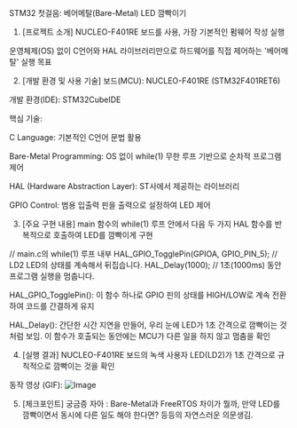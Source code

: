 STM32 첫걸음: 베어메탈(Bare-Metal) LED 깜빡이기
1. [프로젝트 소개]
NUCLEO-F401RE 보드를 사용, 가장 기본적인 펌웨어 작성 실행

운영체제(OS) 없이 C언어와 HAL 라이브러리만으로 하드웨어를 직접 제어하는 '베어메탈' 실행 목표

2. [개발 환경 및 사용 기술]
보드(MCU): NUCLEO-F401RE (STM32F401RET6)

개발 환경(IDE): STM32CubeIDE

핵심 기술:

C Language: 기본적인 C언어 문법 활용

Bare-Metal Programming: OS 없이 while(1) 무한 루프 기반으로 순차적 프로그램 제어

HAL (Hardware Abstraction Layer): ST사에서 제공하는 라이브러리

GPIO Control: 범용 입출력 핀을 출력으로 설정하여 LED 제어

3. [주요 구현 내용]
main 함수의 while(1) 루프 안에서 다음 두 가지 HAL 함수를 반복적으로 호출하여 LED를 깜빡이게 구현

// main.c의 while(1) 루프 내부
HAL_GPIO_TogglePin(GPIOA, GPIO_PIN_5); // LD2 LED의 상태를 계속해서 뒤집습니다.
HAL_Delay(1000);                      // 1초(1000ms) 동안 프로그램 실행을 멈춥니다.

HAL_GPIO_TogglePin(): 이 함수 하나로 GPIO 핀의 상태를 HIGH/LOW로 계속 전환하여 코드를 간결하게 유지

HAL_Delay(): 간단한 시간 지연을 만들어, 우리 눈에 LED가 1초 간격으로 깜빡이는 것처럼 보임. 이 함수가 호출되는 동안에는 MCU가 다른 일을 하지 않고 멈춤을 확인

4. [실행 결과]
NUCLEO-F401RE 보드의 녹색 사용자 LED(LD2)가 1초 간격으로 규칙적으로 깜빡이는 것을 확인

동작 영상 (GIF): 
![Image](https://github.com/user-attachments/assets/3b9830d6-99b9-40dc-8286-2f18a3a2ce1a) 

5. [체크포인트]
궁금증 자아 : Bare-Metal과 FreeRTOS 차이가 뭘까, 만약 LED를 깜빡이면서 동시에 다른 일도 해야 한다면? 등등의 자연스러운 의문생김.